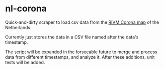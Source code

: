 # nl-corona
Quick-and-dirty scraper to load csv data from the [RIVM Corona map](https://www.rivm.nl/coronavirus-kaart-van-nederland) of the Netherlands. 

Currently just stores the data in a CSV file named after the data's timestamp. 

The script will be expanded in the forseeable future to merge and process data from different timestamps, and analyze it. 
After these additions, unit tests will be added.
